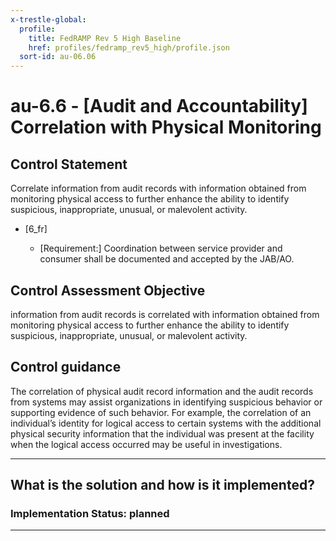 ```yaml
---
x-trestle-global:
  profile:
    title: FedRAMP Rev 5 High Baseline
    href: profiles/fedramp_rev5_high/profile.json
  sort-id: au-06.06
---
```


# au-6.6 - \[Audit and Accountability\] Correlation with Physical Monitoring

## Control Statement

Correlate information from audit records with information obtained from monitoring physical access to further enhance the ability to identify suspicious, inappropriate, unusual, or malevolent activity.

- \[6_fr\]

  - \[Requirement:\] Coordination between service provider and consumer shall be documented and accepted by the JAB/AO.

## Control Assessment Objective

information from audit records is correlated with information obtained from monitoring physical access to further enhance the ability to identify suspicious, inappropriate, unusual, or malevolent activity.

## Control guidance

The correlation of physical audit record information and the audit records from systems may assist organizations in identifying suspicious behavior or supporting evidence of such behavior. For example, the correlation of an individual’s identity for logical access to certain systems with the additional physical security information that the individual was present at the facility when the logical access occurred may be useful in investigations.

______________________________________________________________________

## What is the solution and how is it implemented?

<!-- For implementation status enter one of: implemented, partial, planned, alternative, not-applicable -->

<!-- Note that the list of rules under ### Rules: is read-only and changes will not be captured after assembly to JSON -->

<!-- Add control implementation description here for control: au-6.6 -->

### Implementation Status: planned

______________________________________________________________________
